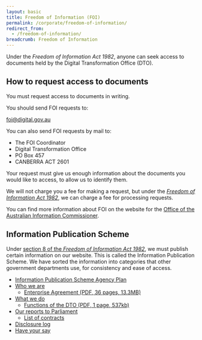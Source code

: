 ```yaml
---
layout: basic
title: Freedom of Information (FOI)
permalink: /corporate/freedom-of-information/
redirect_from:
  - /freedom-of-information/
breadcrumb: Freedom of Information
---
```

<div class="lede">Under the <em>Freedom of Information Act 1982</em>, anyone can seek access to documents held by the Digital Transformation Office (DTO).</div>

## How to request access to documents
You must request access to documents in writing.

You should send FOI requests to:

[foi@digital.gov.au](mailto:foi@digital.gov.au)

You can also send FOI requests by mail to:

<ul class="postal-address">
<li>The FOI Coordinator</li>
<li>Digital Transformation Office</li>
<li>PO Box 457</li>
<li>CANBERRA ACT 2601</li>
</ul>

Your request must give us enough information about the documents you would like to access, to allow us to identify them.

We will not charge you a fee for making a request, but under the [*Freedom of Information Act 1982*](https://www.legislation.gov.au/Series/C2004A02562), we can charge a fee for processing requests.

You can find more information about FOI on the website for the [Office of the Australian Information Commissioner](https://www.oaic.gov.au/).

## Information Publication Scheme
Under [section 8 of the *Freedom of Information Act 1982*](https://www.legislation.gov.au/Details/C2016C00745/Html/Text#_Toc455577354), we must publish certain information on our website. This is called the Information Publication Scheme. We have sorted the information into categories that other government departments use, for consistency and ease of access.

* [Information Publication Scheme Agency Plan](/freedom-of-information/information-publications-scheme-agency-plan/)
* [Who we are](/about/)
  * [Enterprise Agreement (PDF, 36 pages, 13.3MB)](/files/dto-enterprise-agreement-signed.pdf)
* [What we do](/our-work/)
  * [Functions of the DTO (PDF, 1 page, 537kb)](/files/dto-order-establishing.pdf)
* [Our reports to Parliament](/freedom-of-information/our-reports-to-parliament/)
  * [List of contracts](/contracts/)
* [Disclosure log](/freedom-of-information/disclosure-log/)
* [Have your say](/freedom-of-information/have-your-say/)
